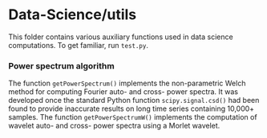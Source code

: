 # Data-Science/utils
This folder contains various auxiliary functions used in data science computations. To get familiar, run `test.py`.

### Power spectrum algorithm
The function `getPowerSpectrum()` implements the non-parametric Welch method for computing Fourier auto- and cross- power spectra. It was developed once the standard Python function `scipy.signal.csd()` had been found to provide inaccurate results on long time series containing 10,000+ samples. The function `getPowerSpectrumW()` implements the computation of wavelet auto- and cross- power spectra using a Morlet wavelet.